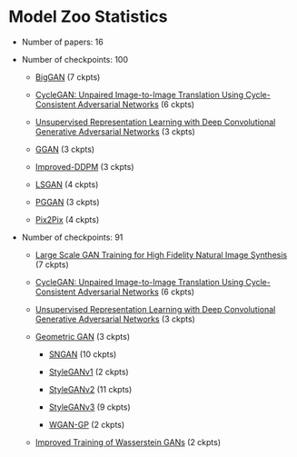 
# Model Zoo Statistics

* Number of papers: 16
* Number of checkpoints: 100

	* [BigGAN](https://github.com/open-mmlab/mmgeneration/blob/master/configs/biggan) (7 ckpts)


	* [CycleGAN: Unpaired Image-to-Image Translation Using Cycle-Consistent Adversarial Networks](https://github.com/open-mmlab/mmgeneration/blob/master/configs/cyclegan) (6 ckpts)


	* [Unsupervised Representation Learning with Deep Convolutional Generative Adversarial Networks](https://github.com/open-mmlab/mmgeneration/blob/master/configs/dcgan) (3 ckpts)


	* [GGAN](https://github.com/open-mmlab/mmgeneration/blob/master/configs/ggan) (3 ckpts)


	* [Improved-DDPM](https://github.com/open-mmlab/mmgeneration/blob/master/configs/improved_ddpm) (3 ckpts)


	* [LSGAN](https://github.com/open-mmlab/mmgeneration/blob/master/configs/lsgan) (4 ckpts)


	* [PGGAN](https://github.com/open-mmlab/mmgeneration/blob/master/configs/pggan) (3 ckpts)


	* [Pix2Pix](https://github.com/open-mmlab/mmgeneration/blob/master/configs/pix2pix) (4 ckpts)


- Number of checkpoints: 91

  - [Large Scale GAN Training for High Fidelity Natural Image Synthesis](https://github.com/open-mmlab/mmgeneration/blob/master/configs/biggan) (7 ckpts)

  - [CycleGAN: Unpaired Image-to-Image Translation Using Cycle-Consistent Adversarial Networks](https://github.com/open-mmlab/mmgeneration/blob/master/configs/cyclegan) (6 ckpts)

  - [Unsupervised Representation Learning with Deep Convolutional Generative Adversarial Networks](https://github.com/open-mmlab/mmgeneration/blob/master/configs/dcgan) (3 ckpts)

  - [Geometric GAN](https://github.com/open-mmlab/mmgeneration/blob/master/configs/ggan) (3 ckpts)


	* [SNGAN](https://github.com/open-mmlab/mmgeneration/blob/master/configs/sngan_proj) (10 ckpts)


	* [StyleGANv1](https://github.com/open-mmlab/mmgeneration/blob/master/configs/styleganv1) (2 ckpts)


	* [StyleGANv2](https://github.com/open-mmlab/mmgeneration/blob/master/configs/styleganv2) (11 ckpts)


	* [StyleGANv3](https://github.com/open-mmlab/mmgeneration/blob/master/configs/styleganv3) (9 ckpts)


	* [WGAN-GP](https://github.com/open-mmlab/mmgeneration/blob/master/configs/wgan-gp) (2 ckpts)

  - [Improved Training of Wasserstein GANs](https://github.com/open-mmlab/mmgeneration/blob/master/configs/wgan-gp) (2 ckpts)
